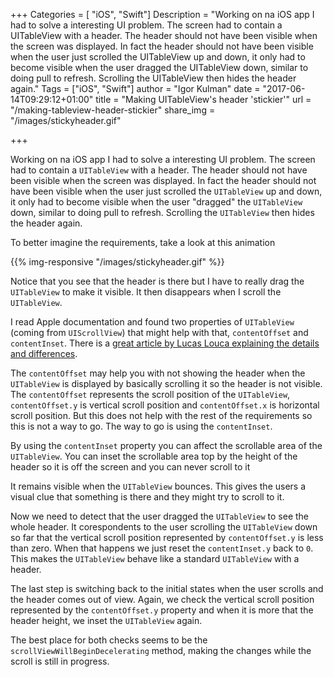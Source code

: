 +++
Categories = [ "iOS", "Swift"]
Description = "Working on na iOS app I had to solve a interesting UI problem. The screen had to contain a UITableView with a header. The header should not have been visible when the screen was displayed. In fact the header should not have been visible when the user just scrolled the UITableView up and down, it only had to become visible when the user dragged the UITableView down, similar to doing pull to refresh. Scrolling the UITableView then hides the header again."
Tags = ["iOS", "Swift"]
author = "Igor Kulman"
date = "2017-06-14T09:29:12+01:00"
title = "Making UITableView's header 'stickier'"
url = "/making-tableview-header-stickier"
share_img = "/images/stickyheader.gif"

+++

Working on na iOS app I had to solve a interesting UI problem. The screen had to contain a `UITableView` with a header. The header should not have been visible when the screen was displayed. In fact the header should not have been visible when the user just scrolled the `UITableView` up and down, it only had to become visible when the user "dragged" the `UITableView` down, similar to doing pull to refresh. Scrolling the `UITableView` then hides the header again. 

To better imagine the requirements, take a look at this animation

{{% img-responsive "/images/stickyheader.gif" %}}

Notice that you see that the header is there but I have to really drag the `UITableView` to make it visible. It then disappears when I scroll the `UITableView`. 

<!--more-->

I read Apple documentation and found two properties of `UITableView` (coming from `UIScrollView`) that might help with that, `contentOffset` and `contentInset`. There is a [great article by Lucas Louca explaining the details and differences](https://lucaslouca.com/understanding-the-contentoffset-and-contentinset-properties-of-the-uiscrollview-class/). 

The `contentOffset` may help you with not showing the header when the `UITableView` is displayed by basically scrolling it so the header is not visible. The `contentOffset` represents the scroll position of the  `UITableView`, `contentOffset.y` is vertical scroll position and `contentOffset.x` is horizontal scroll position. But this does not help with the rest of the requirements so this is not a way to go. The way to go is using the `contentInset`. 

By using the `contentInset` property you can affect the scrollable area of the `UITableView`. You can inset the scrollable area top by the height of the header so it is off the screen and you can never scroll to it

<div data-gist="95b406f633b24471490673317c3cc3f0" data-file="inset.swift"></div>

It remains visible when the `UITableView` bounces. This gives the users a visual clue that something is there and they might try to scroll to it. 

Now we need to detect that the user dragged the `UITableView` to see the whole header. It corespondents to the user scrolling the `UITableView` down so far that the vertical scroll position represented by `contentOffset.y` is less than zero. When that happens we just reset the `contentInset.y` back to `0`. This makes the `UITableView` behave like a standard `UITableView` with a header. 

<div data-gist="95b406f633b24471490673317c3cc3f0" data-file="show.swift"></div>

The last step is switching back to the initial states when the user scrolls and the header comes out of view. Again, we check the vertical scroll position represented by the `contentOffset.y` property and when it is more that the header height, we inset the `UITableView` again. 

<div data-gist="95b406f633b24471490673317c3cc3f0" data-file="hide.swift"></div>

The best place for both checks seems to be the `scrollViewWillBeginDecelerating` method, making the changes while the scroll is still in progress.

<div data-gist="95b406f633b24471490673317c3cc3f0" data-file="all.swift"></div>